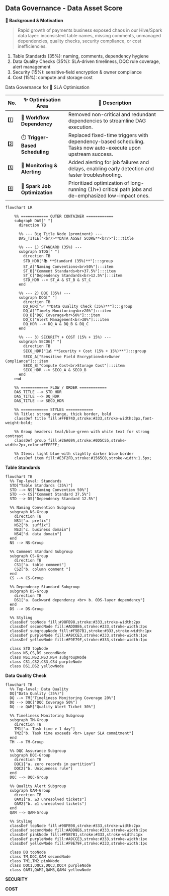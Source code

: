 ## Data Governance - Data Asset Score

**🔹 Background & Motivation**

> Rapid growth of payments business exposed chaos in our Hive/Spark data layer: inconsistent table names, missing comments, unmanaged dependencies, quality checks, security compliance, or cost inefficiencies.

1. Table Standards (35%): naming, comments, dependency hygiene
2. Data Quality Checks (35%): SLA‑driven timeliness, DQC rule coverage, alert management
3. Security (15%): sensitive‑field encryption & owner compliance
4. Cost (15%): compute and storage cost

Data Governance for 🚀 SLA Optimisation

| No. | ✨ Optimisation Area                 | 📌 Description                                                                                                          |
|-----|--------------------------------------------------------------------------|-----------------------------------------------------------------------------------|
| 1️⃣ | 🔗 **Workflow Dependency**           | Removed non-critical and redundant dependencies to streamline DAG execution.                                           |
| 2️⃣ | ⏱️ **Trigger-Based Scheduling**      | Replaced fixed-time triggers with dependency-based scheduling.<br>Tasks now auto-execute upon upstream success.        |
| 3️⃣ | 🚨 **Monitoring & Alerting**         | Added alerting for job failures and delays, enabling early detection and faster troubleshooting.                       |
| 4️⃣ | 🧩 **Spark Job Optimization**        | Prioritized optimization of long-running (1h+) critical path jobs and de-emphasized low-impact ones.                   |

```mermaid
flowchart LR

    %% ============ OUTER CONTAINER ============
    subgraph DAS[" "]
      direction TB

      %% --- Big Title Node (prominent) ---
      DAS_TITLE["<br/>**DATA ASSET SCORE**<br/>"]:::title

      %% --- 1) STANDARD (35%) ---
      subgraph STDG[" "]
        direction TB
        STD_HDR["📚 **Standard (35%)**"]:::group
        ST_A["Naming Conventions<br>50%"]:::item
        ST_B["Comment Standards<br>37.5%"]:::item
        ST_C["Dependency Standards<br>12.5%"]:::item
        STD_HDR --> ST_A & ST_B & ST_C
      end

      %% --- 2) DQC (35%) ---
      subgraph DQG[" "]
        direction TB
        DQ_HDR["✅ **Data Quality Check (35%)**"]:::group
        DQ_A["Timely Monitoring<br>20%"]:::item
        DQ_B["DQC Coverage<br>50%"]:::item
        DQ_C["Alert Management<br>30%"]:::item
        DQ_HDR --> DQ_A & DQ_B & DQ_C
      end

      %% --- 3) SECURITY + COST (15% + 15%) ---
      subgraph SECOG[" "]
        direction TB
        SECO_HDR["🔐💰 **Security + Cost (15% + 15%)**"]:::group
        SECO_A["Sensitive Field Encryption<br>Owner Compliance"]:::item
        SECO_B["Compute Cost<br>Storage Cost"]:::item
        SECO_HDR --> SECO_A & SECO_B
      end
    end

    %% ============ FLOW / ORDER ============
    DAS_TITLE --> STD_HDR
    DAS_TITLE --> DQ_HDR
    DAS_TITLE --> SECO_HDR

    %% ============ STYLES ============
    %% Title: strong orange, thick border, bold
    classDef title fill:#FFB74D,stroke:#333,stroke-width:3px,font-weight:bold;

    %% Group headers: teal/blue-green with white text for strong contrast
    classDef group fill:#26A69A,stroke:#0D5C55,stroke-width:2px,color:#FFFFFF;

    %% Items: light blue with slightly darker blue border
    classDef item fill:#E3F2FD,stroke:#1565C0,stroke-width:1.5px;
```

**Table Standards**

```mermaid
flowchart TB
  %% Top-level: Standards
  STD["Table Standards (35%)"]
  STD --> NS["Naming Convention 50%"]
  STD --> CS["Comment Standard 37.5%"]
  STD --> DS["Dependency Standard 12.5%"]

  %% Naming Convention Subgroup
  subgraph NS-Group
    direction TB
    NS1["a. prefix"]
    NS2["b. suffix"]
    NS3["c. business domain"]
    NS4["d. data domain"]
  end
  NS --> NS-Group

  %% Comment Standard Subgroup
  subgraph CS-Group
    direction TB
    CS1["a. table comment"]
    CS2["b. column comment "]
  end
  CS --> CS-Group

  %% Dependency Standard Subgroup
  subgraph DS-Group
    direction TB
    DS1["a. Backward dependency <br> b. ODS-layer dependency"]
  end
  DS --> DS-Group

  %% Styling
  classDef topNode fill:#98FB98,stroke:#333,stroke-width:2px
  classDef secondNode fill:#ADD8E6,stroke:#333,stroke-width:2px
  classDef subgroupNode fill:#F5B7B1,stroke:#333,stroke-width:1px
  classDef purpleNode fill:#A9CCE3,stroke:#333,stroke-width:1px
  classDef yellowNode fill:#F9E79F,stroke:#333,stroke-width:1px

  class STD topNode
  class NS,CS,DS secondNode
  class NS1,NS2,NS3,NS4 subgroupNode
  class CS1,CS2,CS3,CS4 purpleNode
  class DS1,DS2 yellowNode
```

**Data Quality Check**

```mermaid
flowchart TB
  %% Top-level: Data Quality
  DQ["Data Quality (35%)"]
  DQ --> TM["Timeliness Monitoring Coverage 20%"]
  DQ --> DQC["DQC Coverage 50%"]
  DQ --> QAM["Quality Alert Ticket 30%"]

  %% Timeliness Monitoring Subgroup
  subgraph TM-Group
    direction TB
    TM1["a. Task time > 1 day"]
    TM2["b. Task time exceeds <br> Layer SLA commitment"]
  end
  TM --> TM-Group

  %% DQC Assurance Subgroup
  subgraph DQC-Group
    direction TB
    DQC1["a. zero records in partition"]
    DQC2["b. Uniqueness rule"]
  end
  DQC --> DQC-Group

  %% Quality Alert Subgroup
  subgraph QAM-Group
    direction TB
    QAM1["a. ≥3 unresolved tickets"]
    QAM2["b. ≥1 unresolved tickets"]
  end
  QAM --> QAM-Group

  %% Styling
  classDef topNode fill:#98FB98,stroke:#333,stroke-width:2px
  classDef secondNode fill:#ADD8E6,stroke:#333,stroke-width:2px
  classDef pinkNode fill:#F5B7B1,stroke:#333,stroke-width:1px
  classDef purpleNode fill:#A9CCE3,stroke:#333,stroke-width:1px
  classDef yellowNode fill:#F9E79F,stroke:#333,stroke-width:1px

  class DQ topNode
  class TM,DQC,QAM secondNode
  class TM1,TM2 pinkNode
  class DQC1,DQC2,DQC3,DQC4 purpleNode
  class QAM1,QAM2,QAM3,QAM4 yellowNode
```

**SECURITY**

**COST**

